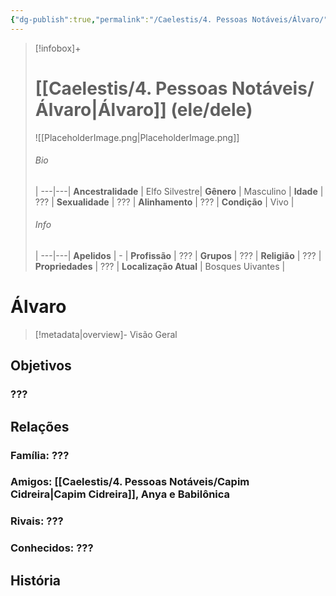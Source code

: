 ```yaml
---
{"dg-publish":true,"permalink":"/Caelestis/4. Pessoas Notáveis/Álvaro/","updated":"2025-06-23T21:54:06.391-03:00"}
---
```


> [!infobox]+
> # [[Caelestis/4. Pessoas Notáveis/Álvaro\|Álvaro]] (ele/dele)
> ![[PlaceholderImage.png\|PlaceholderImage.png]]
> ###### Bio
>  |
> ---|---|
> **Ancestralidade** | Elfo Silvestre|
> **Gênero** | Masculino |
> **Idade** | ??? |
> **Sexualidade** | ??? |
> **Alinhamento** | ??? |
> **Condição** | Vivo |
> ###### Info
>  |
> ---|---|
> **Apelidos** | - |
> **Profissão** | ??? |
> **Grupos** | ??? |
> **Religião** | ??? |
> **Propriedades** | ??? |
> **Localização Atual** | Bosques Uivantes |

# **Álvaro** <span style="font-size: medium"></span>
> [!metadata|overview]- Visão Geral
> 

## Objetivos
### ???


## Relações
### Família: ???


### Amigos: [[Caelestis/4. Pessoas Notáveis/Capim Cidreira\|Capim Cidreira]], Anya e Babilônica


### Rivais: ???


### Conhecidos: ???


## História


